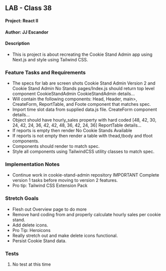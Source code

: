 ## LAB - Class 38

#### Project: React II
#### Author: JJ Escandor

#### Description
 - This is project is about recreating the Cookie Stand Admin app using Next.js and style using Tailwind CSS.

### Feature Tasks and Requirements
- The specs for lab are screen shots Cookie Stand Admin Version 2 and Cookie Stand Admin No Stands pages/Index.js should return top level component CookieStandAdmin
CookieStandAdmin details…
- Will contain the following components:
Head, Header, main>, CreateForm, ReportTable, and Foote component that matches spec.
- Import time slot data from supplied data.js file.
CreateForm component details…
- Object should have hourly_sales property with hard coded [48, 42, 30, 24, 42, 24, 36, 42, 42, 48, 36, 42, 24, 36]
ReportTable details…
- If reports is empty then render No Cookie Stands Available
- If reports is not empty then render a table with thead,tbody and tfoot components.
- Components should render to match spec.
- Style all components using TailwindCSS utility classes to match spec.

### Implementation Notes
- Continue work in cookie-stand-admin repository
IMPORTANT Complete version 1 tasks before moving to version 2 features.
- Pro tip: Tailwind CSS Extension Pack

### Stretch Goals
- Flesh out Overview page to do more
- Remove hard coding from <CreateForm> and properly calculate hourly sales per cookie stand.
- Add delete icons.
- Pro Tip: Heroicons
- Really stretch out and make delete icons functional.
- Persist Cookie Stand data.

### Tests
1. No test at this time
